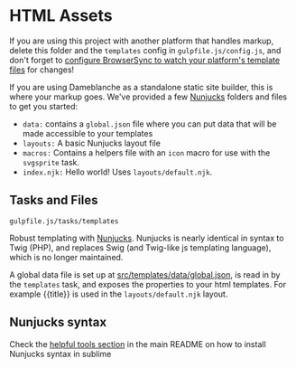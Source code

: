 # HTML Assets
If you are using this project with another platform that handles markup, delete this folder and the `templates` config in `gulpfile.js/config.js`, and don't forget to [configure BrowserSync to watch your platform's template files](https://browsersync.io/docs/options/#option-files) for changes!

If you are using Dameblanche as a standalone static site builder, this is where your markup goes. We've provided a few [Nunjucks](https://mozilla.github.io/nunjucks/) folders and files to get you started:

- `data:` contains a `global.json` file where you can put data that will be made accessible to your templates
- `layouts:` A basic Nunjucks layout file
- `macros:` Contains a helpers file with an `icon` macro for use with the `svgsprite` task.
- `index.njk:` Hello world! Uses `layouts/default.njk`.

## Tasks and Files
```
gulpfile.js/tasks/templates
```
Robust templating with [Nunjucks](https://mozilla.github.io/nunjucks/). Nunjucks is nearly identical in syntax to Twig (PHP), and replaces Swig (and Twig-like js templating language), which is no longer maintained.

A global data file is set up at [src/templates/data/global.json](src/html/data/global.json), is read in by the `templates` task, and exposes the properties to your html templates. For example {{title}} is used in the `layouts/default.njk` layout.

## Nunjucks syntax

Check the [helpful tools section](https://github.com/Prophets/dameblanche#nunjucks-syntax-definitions) in the main README on how to install Nunjucks syntax in sublime
